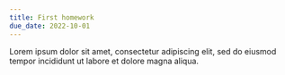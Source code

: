 ```yaml
---
title: First homework
due_date: 2022-10-01
---
```


Lorem ipsum dolor sit amet, consectetur adipiscing elit, sed do eiusmod tempor incididunt ut labore et dolore magna aliqua.

